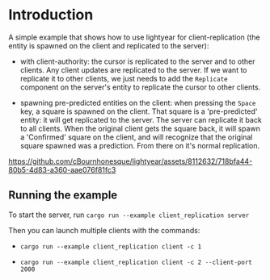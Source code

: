 # Introduction

A simple example that shows how to use lightyear for client-replication (the entity is spawned on the client and replicated to the server):
  - with client-authority: the cursor is replicated to the server and to other clients. Any client updates are replicated to the server.
    If we want to replicate it to other clients, we just needs to add the `Replicate` component on the server's entity to replicate the cursor to other clients.
  
  - spawning pre-predicted entities on the client: when pressing the `Space` key, a square is spawned on the client. That square is a 'pre-predicted' entity:
    it will get replicated to the server. The server can replicate it back to all clients.
    When the original client gets the square back, it will spawn a 'Confirmed' square on the client, and will recognize
    that the original square spawned was a prediction. From there on it's normal replication.

https://github.com/cBournhonesque/lightyear/assets/8112632/718bfa44-80b5-4d83-a360-aae076f81fc3


## Running the example


To start the server, run `cargo run --example client_replication server`

Then you can launch multiple clients with the commands:

- `cargo run --example client_replication client -c 1`

- `cargo run --example client_replication client -c 2 --client-port 2000`
